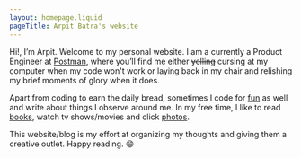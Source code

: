 ```yaml
---
layout: homepage.liquid
pageTitle: Arpit Batra's website
---
```

Hi!, I’m Arpit. Welcome to my personal website. I am a currently a Product Engineer at [Postman](https://www.getpostman.com/), where you’ll find me either ~~yelling~~ cursing at my computer when my code won't work or laying back in my chair and relishing my brief moments of glory when it does.

Apart from coding to earn the daily bread, sometimes I code for [fun](https://github.com/arpitbatra123) as well and write about things I observe around me.  In my free time, I like to read [books](https://goodreads.com/arpitbatra123), watch tv shows/movies and click [photos](https://unsplash.com/@arpitbatra123/).

This website/blog is my effort at organizing my thoughts and giving them a creative outlet. Happy reading. 😄
